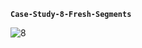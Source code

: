 **`Case-Study-8-Fresh-Segments`**

![8](https://user-images.githubusercontent.com/22597020/232243814-f080ffd6-c026-4bc0-85f9-4452be1cc991.png)
